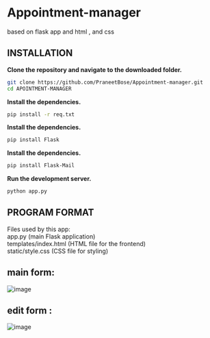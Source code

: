 # Appointment-manager

based on flask app and html , and css

INSTALLATION 
----------

<!-- Bad 
**Python 3.8 or higher is required**
<div class="p-4 overflow-y-auto"><code class="!whitespace-pre hljs language-bash">pip install Flask Flask-Mail
</code></div>
**To install the library , you can just run the following command:**

**Create a folder for your project and navigate to it in the terminal.**
<div class="p-4 overflow-y-auto"><code class="!whitespace-pre hljs language-bash"><span class="hljs-built_in">mkdir</span> flask_appointment_manager
<span class="hljs-built_in">cd</span> flask_appointment_manager
</code></div>
-->

**Clone the repository and navigate to the downloaded folder.**
```bash
git clone https://github.com/PraneetBose/Appointment-manager.git
cd APOINTMENT-MANAGER
```

**Install the dependencies.**
```bash
pip install -r req.txt
```
**Install the dependencies.**
```bash
pip install Flask
```

**Install the dependencies.**
```bash
pip install Flask-Mail
```

**Run the development server.**
```bash
python app.py
```



PROGRAM FORMAT 
--------------
Files used by this app:<br>
app.py (main Flask application)<br>
templates/index.html (HTML file for the frontend)<br>
static/style.css (CSS file for styling)<br>

main form:
----------
![image](https://github.com/PraneetBose/APOINTMENT-MANAGER/assets/94593299/c805df0a-6359-45d5-9bdb-26fca43d2320)

edit form :
---------
![image](https://github.com/PraneetBose/APOINTMENT-MANAGER/assets/94593299/3ff88b49-38ea-4d2d-8553-120997a5e349)

